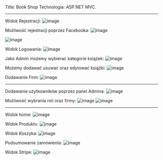 Title: Book Shop
Technologia: ASP.NET MVC.

------------------------------------------------------------------------------------------------------------------------------------------------------------------------

Widok Rejestracji:
![image](https://github.com/Czareks777/WWWBookShop/assets/107208527/20ecac15-d3a0-42fe-ac9c-ca223c17b00b)

Możliwość rejestracji poprzez Facebooka:
![image](https://github.com/Czareks777/WWWBookShop/assets/107208527/88e5b1e3-ce6b-4ea6-b1fb-55bfb5f7bee8)

![image](https://github.com/Czareks777/WWWBookShop/assets/107208527/ff9a842e-5c94-43fa-ba7e-9122746b40d2)

Widok Logowania:
![image](https://github.com/Czareks777/WWWBookShop/assets/107208527/f19f5d72-bce7-4aa3-964b-c485f4fd9a74)

Jako Admin możemy wybierać kategorie książek:
![image](https://github.com/Czareks777/WWWBookShop/assets/107208527/834a470d-d679-43dd-8ab7-6a0d3f665b12)

Możemy dodawać usuwać oraz edytować książki:
![image](https://github.com/Czareks777/WWWBookShop/assets/107208527/c404ce4e-a83c-43a8-a2c7-b5bbe145b4aa)

Dodawanie Firm:
![image](https://github.com/Czareks777/WWWBookShop/assets/107208527/f6f2bbc6-991d-40ba-8b01-5e4ee7267071)

-------------------------------------------------------------------------------------------------------------
Dodawanie użytkowników poprzez panel Admina:
![image](https://github.com/Czareks777/WWWBookShop/assets/107208527/7444051b-58e0-4000-b844-d547f9abb810)

Możliwość wybrania roli oraz firmy:
![image](https://github.com/Czareks777/WWWBookShop/assets/107208527/b114e592-2b81-48d7-bb9b-423c64ccb3ab)
![image](https://github.com/Czareks777/WWWBookShop/assets/107208527/2fcf8c7e-ab2c-4905-872a-70c44cd794f6)

-------------------------------------------------------------------------------------------------------------
Widok home:
![image](https://github.com/Czareks777/WWWBookShop/assets/107208527/4ac2923b-0180-469f-99cf-b9c26c59ba32)

Widok Produktu:
![image](https://github.com/Czareks777/WWWBookShop/assets/107208527/b07e74b7-4059-4ab6-8172-f82f9d7e77da)

Widok Koszyka:
![image](https://github.com/Czareks777/WWWBookShop/assets/107208527/dc681a61-64b0-48d2-855f-d36442d99e57)

Podsumowanie zamówienia:
![image](https://github.com/Czareks777/WWWBookShop/assets/107208527/a1515f4e-ce4b-46de-9e05-2dc8534c4d43)


Widok Stripe:
![image](https://github.com/Czareks777/WWWBookShop/assets/107208527/9680680b-bedf-4448-9fac-d246fbdb93a3)



